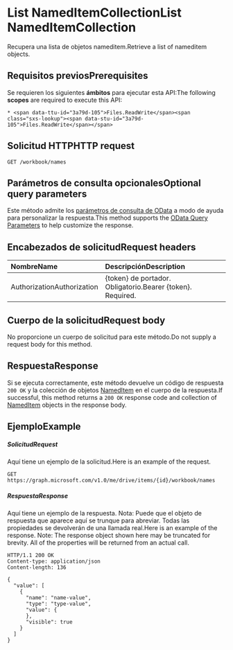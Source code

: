 # <a name="list-nameditemcollection"></a><span data-ttu-id="3a79d-101">List NamedItemCollection</span><span class="sxs-lookup"><span data-stu-id="3a79d-101">List NamedItemCollection</span></span>

<span data-ttu-id="3a79d-102">Recupera una lista de objetos nameditem.</span><span class="sxs-lookup"><span data-stu-id="3a79d-102">Retrieve a list of nameditem objects.</span></span>
## <a name="prerequisites"></a><span data-ttu-id="3a79d-103">Requisitos previos</span><span class="sxs-lookup"><span data-stu-id="3a79d-103">Prerequisites</span></span>
<span data-ttu-id="3a79d-104">Se requieren los siguientes **ámbitos** para ejecutar esta API:</span><span class="sxs-lookup"><span data-stu-id="3a79d-104">The following **scopes** are required to execute this API:</span></span> 

    * <span data-ttu-id="3a79d-105">Files.ReadWrite</span><span class="sxs-lookup"><span data-stu-id="3a79d-105">Files.ReadWrite</span></span>

## <a name="http-request"></a><span data-ttu-id="3a79d-106">Solicitud HTTP</span><span class="sxs-lookup"><span data-stu-id="3a79d-106">HTTP request</span></span>
<!-- { "blockType": "ignored" } -->
```http
GET /workbook/names
```
## <a name="optional-query-parameters"></a><span data-ttu-id="3a79d-107">Parámetros de consulta opcionales</span><span class="sxs-lookup"><span data-stu-id="3a79d-107">Optional query parameters</span></span>
<span data-ttu-id="3a79d-108">Este método admite los [parámetros de consulta de OData](http://developer.microsoft.com/en-us/graph/docs/overview/query_parameters) a modo de ayuda para personalizar la respuesta.</span><span class="sxs-lookup"><span data-stu-id="3a79d-108">This method supports the [OData Query Parameters](http://developer.microsoft.com/en-us/graph/docs/overview/query_parameters) to help customize the response.</span></span>

## <a name="request-headers"></a><span data-ttu-id="3a79d-109">Encabezados de solicitud</span><span class="sxs-lookup"><span data-stu-id="3a79d-109">Request headers</span></span>
| <span data-ttu-id="3a79d-110">Nombre</span><span class="sxs-lookup"><span data-stu-id="3a79d-110">Name</span></span>      |<span data-ttu-id="3a79d-111">Descripción</span><span class="sxs-lookup"><span data-stu-id="3a79d-111">Description</span></span>|
|:----------|:----------|
| <span data-ttu-id="3a79d-112">Authorization</span><span class="sxs-lookup"><span data-stu-id="3a79d-112">Authorization</span></span>  | <span data-ttu-id="3a79d-p101">{token} de portador. Obligatorio.</span><span class="sxs-lookup"><span data-stu-id="3a79d-p101">Bearer {token}. Required.</span></span> |


## <a name="request-body"></a><span data-ttu-id="3a79d-115">Cuerpo de la solicitud</span><span class="sxs-lookup"><span data-stu-id="3a79d-115">Request body</span></span>
<span data-ttu-id="3a79d-116">No proporcione un cuerpo de solicitud para este método.</span><span class="sxs-lookup"><span data-stu-id="3a79d-116">Do not supply a request body for this method.</span></span>

## <a name="response"></a><span data-ttu-id="3a79d-117">Respuesta</span><span class="sxs-lookup"><span data-stu-id="3a79d-117">Response</span></span>

<span data-ttu-id="3a79d-118">Si se ejecuta correctamente, este método devuelve un código de respuesta `200 OK` y la colección de objetos [NamedItem](../resources/nameditem.md) en el cuerpo de la respuesta.</span><span class="sxs-lookup"><span data-stu-id="3a79d-118">If successful, this method returns a `200 OK` response code and collection of [NamedItem](../resources/nameditem.md) objects in the response body.</span></span>
## <a name="example"></a><span data-ttu-id="3a79d-119">Ejemplo</span><span class="sxs-lookup"><span data-stu-id="3a79d-119">Example</span></span>
##### <a name="request"></a><span data-ttu-id="3a79d-120">Solicitud</span><span class="sxs-lookup"><span data-stu-id="3a79d-120">Request</span></span>
<span data-ttu-id="3a79d-121">Aquí tiene un ejemplo de la solicitud.</span><span class="sxs-lookup"><span data-stu-id="3a79d-121">Here is an example of the request.</span></span>
<!-- {
  "blockType": "request",
  "name": "get_nameditemcollection"
}-->
```http
GET https://graph.microsoft.com/v1.0/me/drive/items/{id}/workbook/names
```
##### <a name="response"></a><span data-ttu-id="3a79d-122">Respuesta</span><span class="sxs-lookup"><span data-stu-id="3a79d-122">Response</span></span>
<span data-ttu-id="3a79d-p102">Aquí tiene un ejemplo de la respuesta. Nota: Puede que el objeto de respuesta que aparece aquí se trunque para abreviar. Todas las propiedades se devolverán de una llamada real.</span><span class="sxs-lookup"><span data-stu-id="3a79d-p102">Here is an example of the response. Note: The response object shown here may be truncated for brevity. All of the properties will be returned from an actual call.</span></span>
<!-- {
  "blockType": "response",
  "truncated": true,
  "@odata.type": "microsoft.graph.namedItem",
  "isCollection": true
} -->
```http
HTTP/1.1 200 OK
Content-type: application/json
Content-length: 136

{
  "value": [
    {
      "name": "name-value",
      "type": "type-value",
      "value": {
      },
      "visible": true
    }
  ]
}
```

<!-- uuid: 8fcb5dbc-d5aa-4681-8e31-b001d5168d79
2015-10-25 14:57:30 UTC -->
<!-- {
  "type": "#page.annotation",
  "description": "List NamedItemCollection",
  "keywords": "",
  "section": "documentation",
  "tocPath": ""
}-->